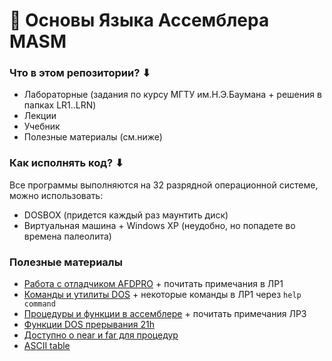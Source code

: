 # 💾 Основы Языка Ассемблера MASM

### Что в этом репозитории? ⬇
- Лабораторные (задания по курсу МГТУ им.Н.Э.Баумана + решения в папках LR1..LRN)
- Лекции
- Учебник
- Полезные материалы (см.ниже)

### Как исполнять код? ⬇
Все программы выполняются на 32 разрядной операционной системе, можно использовать:
- DOSBOX (придется каждый раз маунтить диск)
- Виртуальная машина + Windows XP (неудобно, но попадете во времена палеолита)

### Полезные материалы
- [Работа с отладчиком AFDPRO](https://pandia.ru/text/77/218/1514.php) + почитать примечания в ЛР1  
- [Команды и утилиты DOS](http://rzd2001.narod.ru/dos/dos2.html#1%20chapter) + некоторые команды в ЛР1 через ```help command```  
- [Процедуры и функции в ассемблере](https://prog-cpp.ru/asm-proc/) + почитать примечания ЛР3
- [Функции DOS прерывания 21h](http://www.codenet.ru/progr/dos/int_0026.php)
- [Доступно о near и far для процедур](http://mf.grsu.by/UchProc/livak/arxiv_22102010/kursi/programming/lections/assm/proc.htm)
- [ASCII table](http://www.asciitable.com/)
